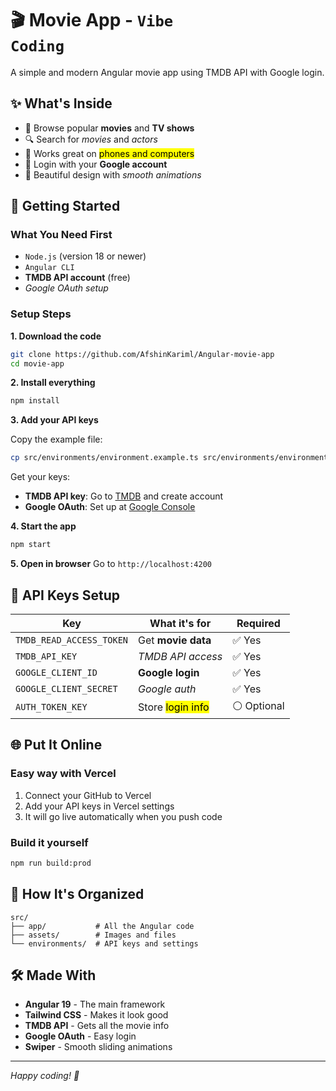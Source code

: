 # 🎬 Movie App - <code>Vibe Coding</code>

A simple and modern Angular movie app using TMDB API with Google login.

## ✨ What's Inside

- 🎥 Browse popular <strong>movies</strong> and <strong>TV shows</strong>
- 🔍 Search for <em>movies</em> and <em>actors</em>
- 📱 Works great on <mark>phones and computers</mark>
- 🔐 Login with your <strong>Google account</strong>
- 🎨 Beautiful design with <em>smooth animations</em>

## 🚀 Getting Started

### What You Need First

- <code>Node.js</code> (version 18 or newer)
- <code>Angular CLI</code>
- <strong>TMDB API account</strong> (free)
- <em>Google OAuth setup</em>

### Setup Steps

**1. Download the code**
```bash
git clone https://github.com/AfshinKariml/Angular-movie-app
cd movie-app
```

**2. Install everything**
```bash
npm install
```

**3. Add your API keys**

Copy the example file:
```bash
cp src/environments/environment.example.ts src/environments/environment.development.ts
```

Get your keys:
- <strong>TMDB API key</strong>: Go to [TMDB](https://www.themoviedb.org/) and create account
- <strong>Google OAuth</strong>: Set up at [Google Console](https://console.developers.google.com/)

**4. Start the app**
```bash
npm start
```

**5. Open in browser**
Go to `http://localhost:4200`

## 🔧 API Keys Setup

| Key | What it's for | Required |
|-----|---------------|----------|
| `TMDB_READ_ACCESS_TOKEN` | Get <strong>movie data</strong> | ✅ Yes |
| `TMDB_API_KEY` | <em>TMDB API access</em> | ✅ Yes |
| `GOOGLE_CLIENT_ID` | <strong>Google login</strong> | ✅ Yes |
| `GOOGLE_CLIENT_SECRET` | <em>Google auth</em> | ✅ Yes |
| `AUTH_TOKEN_KEY` | Store <mark>login info</mark> | ⚪ Optional |

## 🌐 Put It Online

### Easy way with Vercel
1. Connect your GitHub to Vercel
2. Add your API keys in Vercel settings
3. It will go live automatically when you push code

### Build it yourself
```bash
npm run build:prod
```

## 📁 How It's Organized

```
src/
├── app/           # All the Angular code
├── assets/        # Images and files
└── environments/  # API keys and settings
```

## 🛠️ Made With

- **Angular 19** - The main framework
- **Tailwind CSS** - Makes it look good
- **TMDB API** - Gets all the movie info
- **Google OAuth** - Easy login
- **Swiper** - Smooth sliding animations

---

*Happy coding! 🎉*
